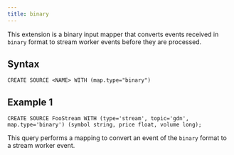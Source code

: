 ```yaml
---
title: binary
---
```


This extension is a binary input mapper that converts events received in `binary` format to stream worker events before they are processed.

## Syntax

    CREATE SOURCE <NAME> WITH (map.type="binary")

## Example 1

    CREATE SOURCE FooStream WITH (type='stream', topic='gdn', map.type='binary') (symbol string, price float, volume long);

This query performs a mapping to convert an event of the `binary` format to a stream worker event.
